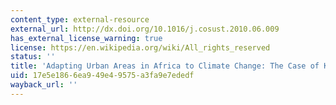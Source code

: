 ```yaml
---
content_type: external-resource
external_url: http://dx.doi.org/10.1016/j.cosust.2010.06.009
has_external_license_warning: true
license: https://en.wikipedia.org/wiki/All_rights_reserved
status: ''
title: 'Adapting Urban Areas in Africa to Climate Change: The Case of Kampala'
uid: 17e5e186-6ea9-49e4-9575-a3fa9e7ededf
wayback_url: ''
---
```

